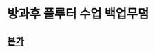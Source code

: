 # 방과후 플루터 수업 백업무덤

## [본가](https://yuikanao12.notion.site/Rework-6517b2fc3c704706b3c3a9a94adc2024?pvs=4)
